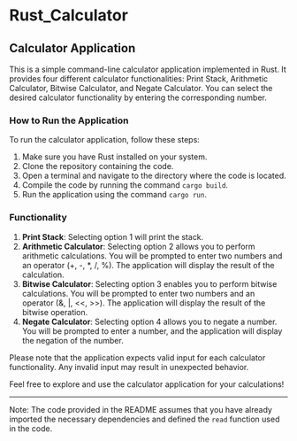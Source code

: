 # Rust_Calculator
## Calculator Application

This is a simple command-line calculator application implemented in Rust. It provides four different calculator functionalities: Print Stack, Arithmetic Calculator, Bitwise Calculator, and Negate Calculator. You can select the desired calculator functionality by entering the corresponding number.

### How to Run the Application

To run the calculator application, follow these steps:

1. Make sure you have Rust installed on your system.
2. Clone the repository containing the code.
3. Open a terminal and navigate to the directory where the code is located.
4. Compile the code by running the command `cargo build`.
5. Run the application using the command `cargo run`.

### Functionality

1. **Print Stack**: Selecting option 1 will print the stack.
2. **Arithmetic Calculator**: Selecting option 2 allows you to perform arithmetic calculations. You will be prompted to enter two numbers and an operator (+, -, *, /, %). The application will display the result of the calculation.
3. **Bitwise Calculator**: Selecting option 3 enables you to perform bitwise calculations. You will be prompted to enter two numbers and an operator (&, |, <<, >>). The application will display the result of the bitwise operation.
4. **Negate Calculator**: Selecting option 4 allows you to negate a number. You will be prompted to enter a number, and the application will display the negation of the number.

Please note that the application expects valid input for each calculator functionality. Any invalid input may result in unexpected behavior.

Feel free to explore and use the calculator application for your calculations!

---
Note: The code provided in the README assumes that you have already imported the necessary dependencies and defined the `read` function used in the code.
